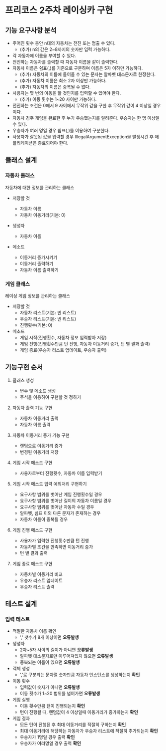 # 프리코스 2주차 레이싱카 구현


## 기능 요구사항 분석


* 주어진 횟수 동안 n대의 자동차는 전진 또는 멈출 수 있다.
  * (추가) n의 값은 2~8까지의 숫자만 입력 가능하다.
* 각 자동차에 이름을 부여할 수 있다.
* 전진하는 자동차를 출력할 때 자동차 이름을 같이 출력한다.
* 자동차 이름은 쉼표(,)를 기준으로 구분하며 이름은 5자 이하만 가능하다.
  * (추가) 자동차의 이름에 들어올 수 있는 문자는 알파벳 대소문자로 한정한다.
  * (추가) 자동차 이름은 최소 2자 이상만 가능하다.
  * (추가) 자동차의 이름은 중복될 수 없다.
* 사용자는 몇 번의 이동을 할 것인지를 입력할 수 있어야 한다.
  * (추가) 이동 횟수는 1~20 사이만 가능하다. 
* 전진하는 조건은 0에서 9 사이에서 무작위 값을 구한 후 무작위 값이 4 이상일 경우이다.
* 자동차 경주 게임을 완료한 후 누가 우승했는지를 알려준다. 우승자는 한 명 이상일 수 있다.
* 우승자가 여러 명일 경우 쉼표(,)를 이용하여 구분한다.
* 사용자가 잘못된 값을 입력할 경우 IllegalArgumentException을 발생시킨 후 애플리케이션은 종료되어야 한다.


## 클래스 설계




### 자동차 클래스



자동차에 대한 정보를 관리하는 클래스


* 저장할 것
  * 자동차 이름
  * 자동차 이동거리(기본: 0)
* 생성자
  * 자동차 이름
  
* 메소드
  * 이동거리 증가시키기
  * 이동거리 출력하기
  * 자동차 이름 출력하기



### 게임 클래스



레이싱 게임 정보를 관리하는 클래스


* 저장할 것
  * 자동차 리스트(기본: 빈 리스트)
  * 우승자 리스트(기본: 빈 리스트)
  * 진행횟수(기본: 0)
* 메소드
  * 게임 시작(진행횟수, 자동차 정보 입력받아 저장)
  * 게임 진행(진행횟수만큼 턴 진행, 자동차 이동거리 증가, 턴 별 결과 출력)
  * 게임 종료(우승자 리스트 업데이트, 우승자 출력)



## 기능구현 순서


1. 클래스 생성
   * 변수 및 메소드 생성
   * 주석을 이용하여 구현할 것 정하기


2. 자동차 출력 기능 구현
   * 자동차 이동거리 출력
   * 자동차 이름 출력


3. 자동차 이동거리 증가 기능 구현
   * 랜덤으로 이동거리 증가
   * 변경된 이동거리 저장


4. 게임 시작 메소드 구현
   * 사용자로부터 진행횟수, 자동차 이름 입력받기


5. 게임 시작 메소드 입력 예외처리 구현하기
   * 요구사항 범위를 벗어난 게임 진행횟수일 경우
   * 요구사항 범위를 벗어난 길이의 자동차 이름일 경우
   * 요구사항 범위를 벗어난 자동차 수일 경우
   * 알파벳, 쉼표 이외 다른 문자가 존재하는 경우
   * 자동차 이름이 중복될 경우


6. 게임 진행 메소드 구현
   * 사용자가 입력한 진행횟수만큼 턴 진행
   * 자동차별 조건을 만족하면 이동거리 증가
   * 턴 별 결과 출력


7. 게임 종료 메소드 구현
   * 자동차별 이동거리 비교
   * 우승자 리스트 업데이트
   * 우승자 리스트 출력


## 테스트 설계



### 입력 테스트



* 적절한 자동차 이름 확인
  * ',' 갯수가 8개 이상이면 **오류발생**
* 생성자
  * 2자~5자 사이의 길이가 아니면 **오류발생**
  * 알파벳 대소문자로만 이루어져있지 않으면 **오류발생**
  * 중복되는 이름이 있으면 **오류발생**
* 객체 생성
  * ','로 구분되는 문자열 숫자만큼 자동차 인스턴스를 생성하는지 **확인**
* 이동 횟수
  * 입력값이 숫자가 아니면 **오류발생**
  * 이동 횟수가 1~20 범위를 넘어가면 **오류발생**
* 게임 실행
  * 이동 횟수만큼 턴이 진행되는지 **확인**
  * 턴이 진행될 때, 랜덤값이 4 이상일때 이동거리가 증가하는지 **확인**
* 게임 결과
  * 모든 턴이 진행된 후 최대 이동거리를 적절히 구하는지 **확인**
  * 최대 이동거리에 해당하는 자동차가 우승자 리스트에 적절히 추가되는지 **확인**
  * 우승자가 1명일 경우 출력 **확인**
  * 우승자가 여러명일 경우 출력 **확인**

    